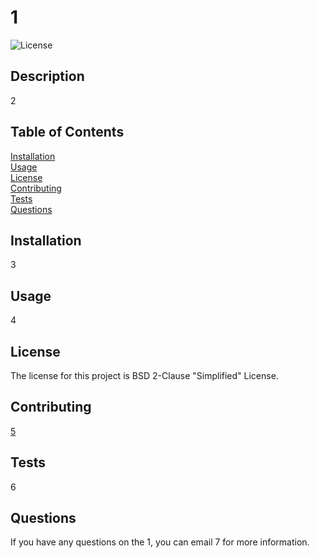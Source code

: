 # 1

![License](https://img.shields.io/badge/License-BSD_2--Clause-orange.svg)

## Description
2

## Table of Contents
[Installation](#installation) <br>
[Usage](#usage) <br>
[License](#license) <br>
[Contributing](#contributing) <br>
[Tests](#tests) <br>
[Questions](#questions) <br>

## Installation
3

## Usage
4

## License
The license for this project is BSD 2-Clause "Simplified" License.



## Contributing
[5](https://github.com/5)

## Tests
6

## Questions
If you have any questions on the 1, you can email 7 for more information.